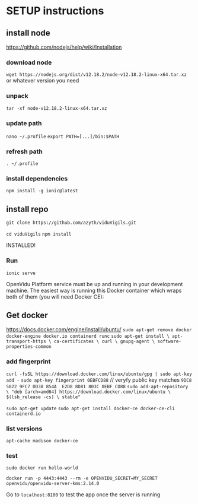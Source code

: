 # SETUP instructions
## install node
https://github.com/nodejs/help/wiki/Installation
### download node
`wget https://nodejs.org/dist/v12.18.2/node-v12.18.2-linux-x64.tar.xz` or whatever version you need
### unpack
`tar -xf node-v12.18.2-linux-x64.tar.xz`

### update path
`nano ~/.profile`
`export PATH=[...]/bin:$PATH`

### refresh path
`. ~/.profile`

### install dependencies
`npm install -g ionic@latest`


## install repo
`git clone https://github.com/azyth/viduVigils.git`

`cd viduVigils`
`npm install`

INSTALLED!

### Run
`ionic serve`

OpenVidu Platform service must be up and running in your development machine. The easiest way is running this Docker container which wraps both of them (you will need Docker CE):

## Get docker
https://docs.docker.com/engine/install/ubuntu/
`sudo apt-get remove docker docker-engine docker.io containerd runc`
`sudo apt-get install \
    apt-transport-https \
    ca-certificates \
    curl \
    gnupg-agent \
    software-properties-common`
### add fingerprint
`curl -fsSL https://download.docker.com/linux/ubuntu/gpg | sudo apt-key add -`
`sudo apt-key fingerprint 0EBFCD88` // veryfy public key matches `9DC8 5822 9FC7 DD38 854A  E2D8 8D81 803C 0EBF CD88`
`sudo add-apt-repository \
   "deb [arch=amd64] https://download.docker.com/linux/ubuntu \
   $(lsb_release -cs) \
   stable"`

`sudo apt-get update`
`sudo apt-get install docker-ce docker-ce-cli containerd.io`

### list versions
`apt-cache madison docker-ce`
### test
`sudo docker run hello-world`

`docker run -p 4443:4443 --rm -e OPENVIDU_SECRET=MY_SECRET openvidu/openvidu-server-kms:2.14.0`

Go to `localhost:8100` to test the app once the server is running